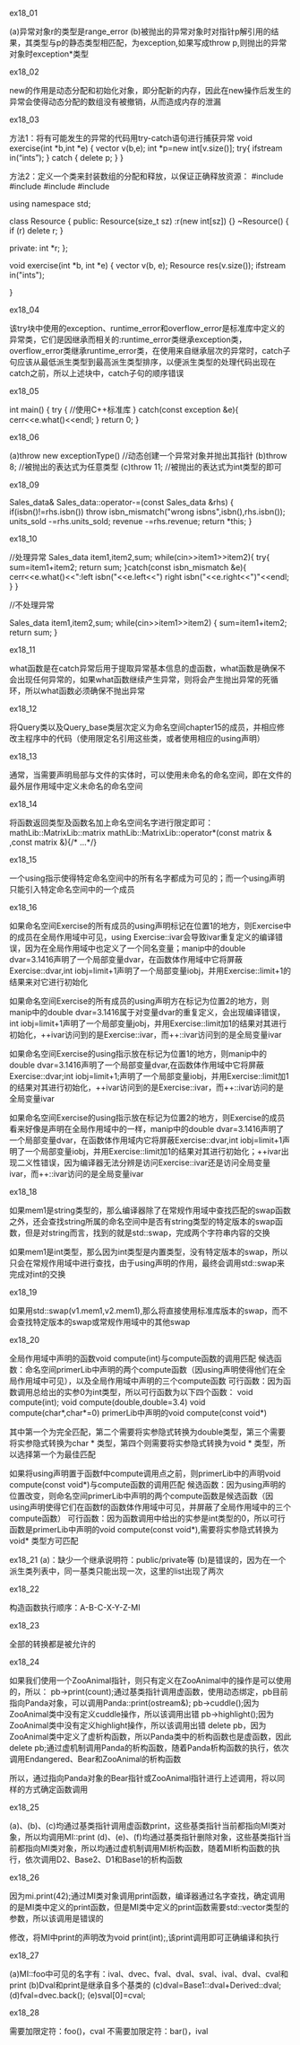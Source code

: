 ex18_01

(a)异常对象r的类型是range_error
(b)被抛出的异常对象时对指针p解引用的结果，其类型与p的静态类型相匹配，为exception,如果写成throw p,则抛出的异常对象时exception*类型

ex18_02

new的作用是动态分配和初始化对象，即分配新的内存，因此在new操作后发生的异常会使得动态分配的数组没有被撤销，从而造成内存的泄漏

ex18_03

方法1：将有可能发生的异常的代码用try-catch语句进行捕获异常
void exercise(int *b,int *e)
{
  vector<int> v(b,e);
  int *p=new int[v.size()];
  try{
        ifstream in(“ints”);
  }
  catch
       {
          delete p;
  }
}

方法2：定义一个类来封装数组的分配和释放，以保证正确释放资源：
#include<iostream>
#include<fstream>
#include<vector>
#include<memory>

using namespace std;

class Resource
{
public:
	Resource(size_t sz) :r(new int[sz]) {}
	~Resource() { if (r) delete r; }

private:
	int *r;
};

void exercise(int *b, int *e)
{
	vector<int> v(b, e);
	Resource res(v.size());
	ifstream in("ints");


}

ex18_04

该try块中使用的exception、runtime_error和overflow_error是标准库中定义的异常类，它们是因继承而相关的:runtime_error类继承exception类，overflow_error类继承runtime_error类，在使用来自继承层次的异常时，catch子句应该从最低派生类型到最高派生类型排序，以便派生类型的处理代码出现在catch之前，所以上述块中，catch子句的顺序错误

ex18_05

int main()
{
	try
	{
		//使用C++标准库
	}
	catch(const exception &e){
		cerr<<e.what()<<endl;
	}
	return 0;
}

ex18_06

(a)throw new exceptionType()  //动态创建一个异常对象并抛出其指针
(b)throw 8;  //被抛出的表达式为任意类型
(c)throw 11;   //被抛出的表达式为int类型的即可


ex18_09

Sales_data&
Sales_data::operator-=(const Sales_data &rhs)
{
	if(isbn()!=rhs.isbn())
		throw isbn_mismatch("wrong isbns",isbn(),rhs.isbn());
	units_sold -=rhs.units_sold;
	revenue -=rhs.revenue;
	return *this;
}

ex18_10

//处理异常
Sales_data item1,item2,sum;
while(cin>>item1>>item2){
   try{
   	sum=item1+item2;
	return sum;
      }catch(const isbn_mismatch &e){
      	cerr<<e.what()<<":left isbn("<<e.left<<") right isbn("<<e.right<<")"<<endl;
      }
}


//不处理异常

Sales_data item1,item2,sum;
while(cin>>item1>>item2)
{
	sum=item1+item2;
	return sum;
}

ex18_11

what函数是在catch异常后用于提取异常基本信息的虚函数，what函数是确保不会出现任何异常的，如果what函数继续产生异常，则将会产生抛出异常的死循环，所以what函数必须确保不抛出异常

ex18_12

将Query类以及Query_base类层次定义为命名空间chapter15的成员，并相应修改主程序中的代码（使用限定名引用这些类，或者使用相应的using声明）

ex18_13

通常，当需要声明局部与文件的实体时，可以使用未命名的命名空间，即在文件的最外层作用域中定义未命名的命名空间

ex18_14

将函数返回类型及函数名加上命名空间名字进行限定即可：
mathLib::MatrixLib::matrix mathLib::MatrixLib::operator*(const matrix & ,const matrix &){/* ...*/}

ex18_15

一个using指示使得特定命名空间中的所有名字都成为可见的；而一个using声明只能引入特定命名空间中的一个成员

ex18_16

如果命名空间Exercise的所有成员的using声明标记在位置1的地方，则Exercise中的成员在全局作用域中可见，using Exercise::ivar会导致ivar重复定义的编译错误，因为在全局作用域中也定义了一个同名变量；manip中的double dvar=3.1416声明了一个局部变量dvar，在函数体作用域中它将屏蔽Exercise::dvar,int iobj=limit+1声明了一个局部变量iobj，并用Exercise::limit+1的结果来对它进行初始化

如果命名空间Exercise的所有成员的using声明方在标记为位置2的地方，则manip中的double dvar=3.1416属于对变量dvar的重复定义，会出现编译错误，int iobj=limit+1声明了一个局部变量jobj，并用Exercise::limit加1的结果对其进行初始化，++ivar访问到的是Exercise::ivar，而++::ivar访问到的是全局变量ivar

如果命名空间Exercise的using指示放在标记为位置1的地方，则manip中的double dvar=3.1416声明了一个局部变量dvar,在函数体作用域中它将屏蔽Exercise::dvar;int iobj=limit+1;声明了一个局部变量iobj，并用Exercise::limit加1的结果对其进行初始化，++ivar访问到的是Exercise::ivar，而++::ivar访问的是全局变量ivar

如果命名空间Exercise的using指示放在标记为位置2的地方，则Exercise的成员看来好像是声明在全局作用域中的一样，manip中的double dvar=3.1416声明了一个局部变量dvar，在函数体作用域内它将屏蔽Exercise::dvar,int iobj=limit+1声明了一个局部变量iobj，并用Exercise::limit加1的结果对其进行初始化；++ivar出现二义性错误，因为编译器无法分辨是访问Exercise::ivar还是访问全局变量ivar，而++::ivar访问的是全局变量ivar

ex18_18

如果mem1是string类型的，那么编译器除了在常规作用域中查找匹配的swap函数之外，还会查找string所属的命名空间中是否有string类型的特定版本的swap函数，但是对string而言，找到的就是std::swap，完成两个字符串内容的交换

如果mem1是int类型，那么因为int类型是内置类型，没有特定版本的swap，所以只会在常规作用域中进行查找，由于using声明的作用，最终会调用std::swap来完成对int的交换

ex18_19

如果用std::swap(v1.mem1,v2.mem1),那么将直接使用标准库版本的swap，而不会查找特定版本的swap或常规作用域中的其他swap

ex18_20

全局作用域中声明的函数void compute(int)与compute函数的调用匹配
候选函数：命名空间primerLib中声明的两个compute函数（因using声明使得他们在全局作用域中可见），以及全局作用域中声明的三个compute函数
可行函数：因为函数调用总给出的实参0为int类型，所以可行函数为以下四个函数：
void compute(int);
void compute(double,double=3.4)
void compute(char*,char*=0)
primerLib中声明的void compute(const void*)

其中第一个为完全匹配，第二个需要将实参隐式转换为double类型，第三个需要将实参隐式转换为char * 类型，第四个则需要将实参隐式转换为void * 类型，所以选择第一个为最佳匹配

如果将using声明置于函数f中compute调用点之前，则primerLib中的声明void compute(const void*)与compute函数的调用匹配
候选函数：因为using声明的位置改变，则命名空间primerLib中声明的两个compute函数是候选函数（因using声明使得它们在函数f的函数体作用域中可见，并屏蔽了全局作用域中的三个compute函数）
可行函数：因为函数调用中给出的实参是int类型的0，所以可行函数是primerLib中声明的void compute(const void*),需要将实参隐式转换为void* 类型方可匹配

ex18_21
(a)：缺少一个继承说明符：public/private等
(b)是错误的，因为在一个派生类列表中，同一基类只能出现一次，这里的list出现了两次

ex18_22

构造函数执行顺序：A-B-C-X-Y-Z-MI

ex18_23

全部的转换都是被允许的

ex18_24

如果我们使用一个ZooAnimal指针，则只有定义在ZooAnimal中的操作是可以使用的，所以：
pb->print(count);通过基类指针调用虚函数，使用动态绑定，pb目前指向Panda对象，可以调用Panda::print(ostream&);
pb->cuddle();因为ZooAnimal类中没有定义cuddle操作，所以该调用出错
pb->highlight();因为ZooAnimal类中没有定义highlight操作，所以该调用出错
delete pb，因为ZooAnimal类中定义了虚析构函数，所以Panda类中的析构函数也是虚函数，因此delete pb;通过虚机制调用Panda的析构函数，随着Panda析构函数的执行，依次调用Endangered、Bear和ZooAnimal的析构函数

所以，通过指向Panda对象的Bear指针或ZooAnimal指针进行上述调用，将以同样的方式确定函数调用

ex18_25

(a)、(b)、(c)均通过基类指针调用虚函数print，这些基类指针当前都指向MI类对象，所以均调用MI::print
(d)、(e)、(f)均通过基类指针删除对象，这些基类指针当前都指向MI类对象，所以均通过虚机制调用MI析构函数，随着MI析构函数的执行，依次调用D2、Base2、D1和Base1的析构函数

ex18_26

因为mi.print(42);通过MI类对象调用print函数，编译器通过名字查找，确定调用的是MI类中定义的print函数，但是MI类中定义的print函数需要std::vector<double>类型的参数，所以该调用是错误的

修改，将MI中print的声明改为void print(int);,该print调用即可正确编译和执行

ex18_27

(a)MI::foo中可见的名字有：ival、dvec、fval、dval、sval、ival、dval、cval和print
(b)Dval和print是继承自多个基类的
(c)dval=Base1::dval+Derived::dval;
(d)fval=dvec.back();
(e)sval[0]=cval;

ex18_28

需要加限定符：foo()，cval
不需要加限定符：bar()，ival

